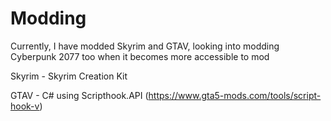 # Modding
 
Currently, I have modded Skyrim and GTAV, looking into modding Cyberpunk 2077 too when it becomes more accessible to mod

Skyrim - Skyrim Creation Kit

GTAV - C# using Scripthook.API (https://www.gta5-mods.com/tools/script-hook-v)